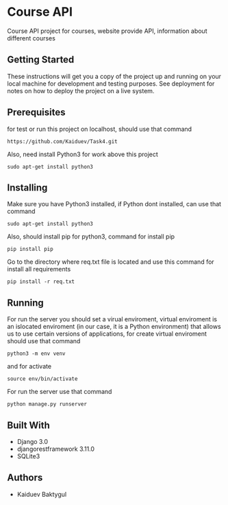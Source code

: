 # Course API
Course API project for courses, website provide API, information about different courses
## Getting Started
These instructions will get you a copy of the project up and running on your local machine for development and testing purposes. See deployment for notes on how to deploy the project on a live system.
## Prerequisites
for test or run this project on localhost, should use that command

`https://github.com/Kaiduev/Task4.git`

Also, need install Python3 for work above this project

`sudo apt-get install python3`
## Installing
Make sure you have Python3 installed, if Python dont installed, can use that command 

`sudo apt-get install python3`

Also, should install pip for python3, command for install pip

`pip install pip`

Go to the directory where req.txt file is located and use this command for install all requirements

`pip install -r req.txt`

## Running

For run the server you should set a virual enviroment, virtual enviroment is an islocated enviroment (in our case, it is a Python environment) that allows us to use certain versions of applications, 
for create virtual enviroment should use that command

`python3 -m env venv`

and for activate

`source env/bin/activate`

For run the server use that command

`python manage.py runserver`

## Built With
+ Django 3.0
+ djangorestframework 3.11.0
+ SQLite3

## Authors
+ Kaiduev Baktygul
